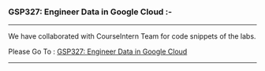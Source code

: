 ### GSP327: Engineer Data in Google Cloud :-

----------------------------------------------------------------------------------------------------------------------------------------------

We have collaborated with CourseIntern Team for code snippets of the labs.

Please Go To : [GSP327: Engineer Data in Google Cloud](https://www.courseintern.com/post/qwiklabs/challenge-labs/gsp327-engineer-data-in-google-cloud/)

----------------------------------------------------------------------------------------------------------------------------------------------

